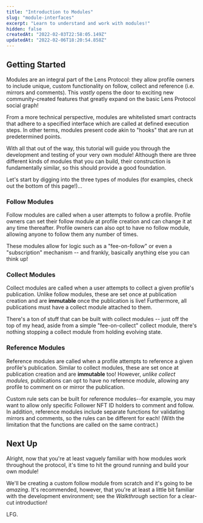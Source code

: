 ```yaml
---
title: "Introduction to Modules"
slug: "module-interfaces"
excerpt: "Learn to understand and work with modules!"
hidden: false
createdAt: "2022-02-03T22:58:05.149Z"
updatedAt: "2022-02-06T18:20:54.858Z"
---
```


## Getting Started

Modules are an integral part of the Lens Protocol: they allow profile owners to include unique, custom functionality on follow, collect and reference (i.e. mirrors and comments). This _vastly_ opens the door to exciting new community-created features that greatly expand on the basic Lens Protocol social graph!

From a more technical perspective, modules are whitelisted smart contracts that adhere to a specified interface which are called at defined execution steps. In other terms, modules present code akin to "hooks" that are run at predetermined points.

With all that out of the way, this tutorial will guide you through the development and testing of your very own module! Although there are three different kinds of modules that you can build, their construction is fundamentally similar, so this should provide a good foundation.

Let's start by digging into the three types of modules (for examples, check out the bottom of this page!)...

### Follow Modules

Follow modules are called when a user attempts to follow a profile. Profile owners can set their follow module at profile creation and can change it at any time thereafter. Profile owners can also opt to have no follow module, allowing anyone to follow them any number of times.

These modules allow for logic such as a "fee-on-follow" or even a "subscription" mechanism -- and frankly, basically anything else you can think up!

### Collect Modules

Collect modules are called when a user attempts to collect a given profile's publication. Unlike follow modules, these are set once at publication creation and are **immutable** once the publication is live! Furthermore, all publications must have a collect module attached to them.

There's a ton of stuff that can be built with collect modules -- just off the top of my head, aside from a simple "fee-on-collect" collect module, there's nothing stopping a collect module from holding evolving state.

### Reference Modules

Reference modules are called when a profile attempts to reference a given profile's publication. Similar to collect modules, these are set once at publication creation and are **immutable** too! However, _unlike collect modules,_ publications can opt to have no reference module, allowing any profile to comment on or mirror the publication.

Custom rule sets can be built for reference modules--for example, you may want to allow only specific Follower NFT ID holders to comment and follow. In addition, reference modules include separate functions for validating mirrors and comments, so the rules can be different for each! (With the limitation that the functions are called on the same contract.)

## Next Up

Alright, now that you're at least vaguely familiar with how modules work throughout the protocol, it's time to hit the ground running and build your own module!

We'll be creating a custom follow module from scratch and it's going to be _amazing_. It's recommended, however, that you're at least a little bit familiar with the development environment; see the _Walkthrough_ section for a clear-cut introduction!

LFG.
